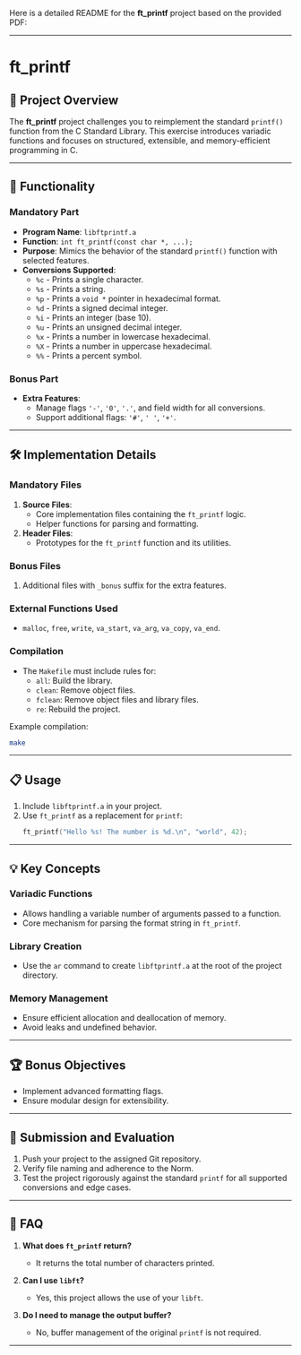 Here is a detailed README for the **ft_printf** project based on the provided PDF:

---

# ft_printf

## 📜 Project Overview
The **ft_printf** project challenges you to reimplement the standard `printf()` function from the C Standard Library. This exercise introduces variadic functions and focuses on structured, extensible, and memory-efficient programming in C.

---

## 🚀 Functionality

### **Mandatory Part**
- **Program Name**: `libftprintf.a`
- **Function**: `int ft_printf(const char *, ...);`
- **Purpose**: Mimics the behavior of the standard `printf()` function with selected features.
- **Conversions Supported**:
  - `%c` - Prints a single character.
  - `%s` - Prints a string.
  - `%p` - Prints a `void *` pointer in hexadecimal format.
  - `%d` - Prints a signed decimal integer.
  - `%i` - Prints an integer (base 10).
  - `%u` - Prints an unsigned decimal integer.
  - `%x` - Prints a number in lowercase hexadecimal.
  - `%X` - Prints a number in uppercase hexadecimal.
  - `%%` - Prints a percent symbol.

### **Bonus Part**
- **Extra Features**:
  - Manage flags `'-'`, `'0'`, `'.'`, and field width for all conversions.
  - Support additional flags: `'#'`, `' '`, `'+'`.

---

## 🛠️ Implementation Details

### **Mandatory Files**
1. **Source Files**: 
   - Core implementation files containing the `ft_printf` logic.
   - Helper functions for parsing and formatting.
2. **Header Files**:
   - Prototypes for the `ft_printf` function and its utilities.

### **Bonus Files**
1. Additional files with `_bonus` suffix for the extra features.

### **External Functions Used**
- `malloc`, `free`, `write`, `va_start`, `va_arg`, `va_copy`, `va_end`.

### **Compilation**
- The `Makefile` must include rules for:
  - `all`: Build the library.
  - `clean`: Remove object files.
  - `fclean`: Remove object files and library files.
  - `re`: Rebuild the project.

Example compilation:
```bash
make
```

---

## 📋 Usage

1. Include `libftprintf.a` in your project.
2. Use `ft_printf` as a replacement for `printf`:
   ```c
   ft_printf("Hello %s! The number is %d.\n", "world", 42);
   ```

---

## 💡 Key Concepts

### **Variadic Functions**
- Allows handling a variable number of arguments passed to a function.
- Core mechanism for parsing the format string in `ft_printf`.

### **Library Creation**
- Use the `ar` command to create `libftprintf.a` at the root of the project directory.

### **Memory Management**
- Ensure efficient allocation and deallocation of memory.
- Avoid leaks and undefined behavior.

---

## 🏆 Bonus Objectives
- Implement advanced formatting flags.
- Ensure modular design for extensibility.

---

## 📂 Submission and Evaluation

1. Push your project to the assigned Git repository.
2. Verify file naming and adherence to the Norm.
3. Test the project rigorously against the standard `printf` for all supported conversions and edge cases.

---

## 🤔 FAQ

1. **What does `ft_printf` return?**
   - It returns the total number of characters printed.

2. **Can I use `libft`?**
   - Yes, this project allows the use of your `libft`.

3. **Do I need to manage the output buffer?**
   - No, buffer management of the original `printf` is not required.

---

